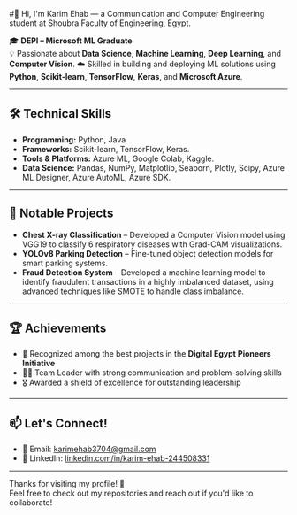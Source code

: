 #👋 Hi, I'm Karim Ehab — a Communication and Computer Engineering student at Shoubra Faculty of Engineering, Egypt.

🎓 **DEPI – Microsoft ML Graduate**  
💡 Passionate about **Data Science**, **Machine Learning**, **Deep Learning**, and **Computer Vision**.
☁️ Skilled in building and deploying ML solutions using **Python**, **Scikit-learn**, **TensorFlow**, **Keras**, and **Microsoft Azure**.

---

## 🛠️ Technical Skills
- **Programming:** Python, Java  
- **Frameworks:** Scikit-learn, TensorFlow, Keras.
- **Tools & Platforms:** Azure ML, Google Colab, Kaggle. 
- **Data Science:** Pandas, NumPy, Matplotlib, Seaborn, Plotly, Scipy, Azure ML Designer, Azure AutoML, Azure SDK.

---

## 📌 Notable Projects
- **Chest X-ray Classification** – Developed a Computer Vision model using VGG19 to classify 6 respiratory diseases with Grad-CAM visualizations.  
- **YOLOv8 Parking Detection** – Fine-tuned object detection models for smart parking systems.
- **Fraud Detection System** – Developed a machine learning model to identify fraudulent transactions in a highly imbalanced dataset, using advanced techniques like SMOTE to handle class imbalance.

---

## 🏆 Achievements
- 🥇 Recognized among the best projects in the **Digital Egypt Pioneers Initiative**  
- 🧑‍💼 Team Leader with strong communication and problem-solving skills  
- 🎖️ Awarded a shield of excellence for outstanding leadership

---

## 📫 Let's Connect!
- 📧 Email: [karimehab3704@gmail.com](mailto:karimehab3704@gmail.com)  
- 💼 LinkedIn: [linkedin.com/in/karim-ehab-244508331](https://www.linkedin.com/in/karim-ehab-244508331/)

---

Thanks for visiting my profile! 🚀  
Feel free to check out my repositories and reach out if you'd like to collaborate!

